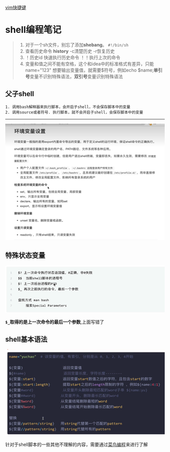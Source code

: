 [vim快捷键](https://cloud.tencent.com/developer/article/1672272)

# shell编程笔记

> 1. 对于一个sh文件，别忘了添加**shebang**。
>     `#!/bin/sh`
> 2. 查看历史命令 **history** -c清楚历史   -r恢复历史
> 3. ！历史id 快速执行历史命令
>     ！！执行上次的命令
> 4. 变量和值之间不能有空格，这个和idea中的标准格式有差异，只能name="123"
>     想要输出变量值，就需要$符号，例如echo \$name;**单引号**变量不识别特殊语法，**双引号**变量识别特殊语法  

##  父子shell

```
1. 调用bash解释器来执行脚本，会开启子shell，不会保存脚本中的变量
2. 调用source或者符号. 执行脚本，就不会开启子shell，会保存脚本中的变量
```

---

![image-20230803135351907](image/image-20230803135351907.png)

## 特殊状态变量

![image-20230805102331034](image/image-20230805102331034.png)

  **`$_`**取得的是**上一次命令的最后一个参数**,上面写错了

## shell基本语法

![image-20230805141643277](image/image-20230805141643277.png)





针对于shell脚本的一些其他不理解的内容，需要通过[菜鸟编程](https://www.runoob.com/linux/linux-shell-array.html)来进行了解
